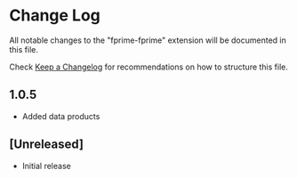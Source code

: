 # Change Log

All notable changes to the "fprime-fprime" extension will be documented in this file.

Check [Keep a Changelog](http://keepachangelog.com/) for recommendations on how to structure this file.

## 1.0.5

- Added data products

## [Unreleased]

- Initial release